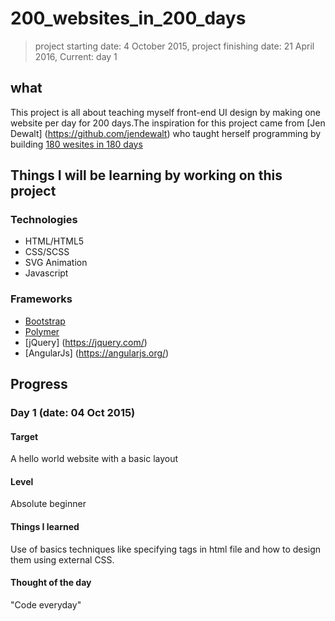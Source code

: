 # 200_websites_in_200_days
> project starting date: 4 October 2015, project finishing date: 21 April 2016, Current: day 1

## what

This project is all about teaching myself front-end UI design by making one website per day for 200 days.The inspiration for this project came from [Jen Dewalt] (https://github.com/jendewalt) who taught herself programming by building [180 wesites in 180 days](http://jenniferdewalt.com/)

## Things I will be learning by working on this project

### Technologies

- HTML/HTML5
- CSS/SCSS
- SVG Animation
- Javascript

### Frameworks

- [Bootstrap](http://getbootstrap.com/)
- [Polymer](https://www.polymer-project.org/0.5/)
- [jQuery] (https://jquery.com/)
- [AngularJs] (https://angularjs.org/)

## Progress

### Day 1 (date: 04 Oct 2015)

#### Target
  A hello world website with a basic layout

#### Level
  Absolute beginner

#### Things I learned
  Use of basics techniques like specifying tags in html file and how to design them using external CSS.

#### Thought of the day
  "Code everyday"
